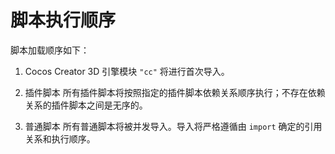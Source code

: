 
# 脚本执行顺序

脚本加载顺序如下：

 1. Cocos Creator 3D 引擎模块 `"cc"` 将进行首次导入。

 1. 插件脚本 所有插件脚本将按照指定的插件脚本依赖关系顺序执行；不存在依赖关系的插件脚本之间是无序的。
   
 1. 普通脚本 所有普通脚本将被并发导入。导入将严格遵循由 `import` 确定的引用关系和执行顺序。